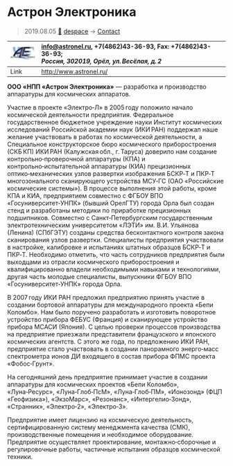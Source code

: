 # Астрон Электроника
> 2019.08.05 [🚀](../index/index.md) [despace](index.md) → [Contact](contact.md)

|[![](f/contact/a/astron_electronics_logo1_thumb.jpg)](f/contact/a/astron_electronics_logo1.png)|<info@astronel.ru>, +7(4862)43-36-93, Fax: +7(4862)43-36-93;<br> *Россия, 302019, Орёл, ул. Весёлая, д. 2*|
|:--|:--|
|Link|<http://www.astronel.ru/>|

**ООО «НПП «Астрон Электроника»** — разработка и производство аппаратуры для космических аппаратов.

<p style="page-break-after:always"> </p>

Участие в проекте «Электро‑Л» в 2005 году положило начало космической деятельности предприятия. Федеральное государственное бюджетное учреждение науки Институт космических исследований Российской академии наук (ИКИ РАН) поддержал наше желание участвовать в работах по космической деятельности, а Специальное конструкторское бюро космического приборостроения (СКБ КП) ИКИ РАН (Калужская обл., г. Таруса) доверило нам создание контрольно‑проверочной аппаратуры (КПА) и контрольно‑испытательной аппаратуры (КИА) прецизионных оптико‑механических узлов развертки изображения БСКР‑Т и ПКР‑Т многозонального сканирующего устройства МСУ‑ГС (ОАО «Российские космические системы»). В процессе выполнения этой работы, кроме КПА и КИА, предприятием совместно с ФГБОУ ВПО «Госуниверситет‑УНПК» (бывший ОрелГТУ) города Орла был создан стенд и разработаны методики по приработке прецизионных подшипников. Совместно с Санкт‑Петербургским государственным электротехническим университетом «ЛЭТИ» им. В.И. Ульянова (Ленина) (СПбГЭТУ) созданы средства бесконтактного контроля закона сканирования узлов развертки. Специалисты предприятия участвовали в настройке, калибровке и испытаниях штатных образцов БСКР‑Т и ПКР‑Т. Необходимо отметить, что часть сотрудников предприятия были выходцами из отрасли космического приборостроения и квалифицированно владели необходимыми навыками и технологиями, другая часть молодые специалисты, выпускники ФГБОУ ВПО «Госуниверситет‑УНПК» города Орла.

В 2007 году ИКИ РАН предложил предприятию принять участие в создании бортовой аппаратуры для международного проекта «Бепи Коломбо». Нам было поручено разработать и изготовить поворотное устройство прибора ФЕБУС (Франция) и сканирующее устройство прибора МСАСИ (Япония). С целью проверки процессов производства на предприятие приезжали представители французского и японского космических агентств. С этого же года, по предложению ИКИ РАН, предприятие стало участвовать в создании панорамного энерго‑масс спектрометра ионов ДИ входящего в состав прибора ФПМС проекта «Фобос‑Грунт». 

На сегодняшний день предприятие принимает участие в создании аппаратуры для космических проектов «Бепи Коломбо», «Луна‑Ресурс», «Луна‑Глоб‑ПсМ», «Луна‑Глоб‑ПМ», «Ионозонд» (ФЦП «Геофизика»), «ЭкзоМарс», «Резонанс», «Интергелио‑Зонд», «Странник», «Электро‑2», «Электро‑3».

Предприятие имеет лицензию на космическую деятельность, сертифицированную систему менеджмента качества (СМК), производственные помещения и необходимое оборудование. Предприятие осуществляет проектирование, монтажно‑сборочные и регулировочные работы, частичные испытания образцов космической техники.
